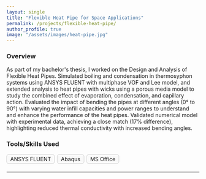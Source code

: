 ```yaml
---
layout: single
title: "Flexible Heat Pipe for Space Applications"
permalink: /projects/flexible-heat-pipe/
author_profile: true
image: "/assets/images/heat-pipe.jpg"
---
```


### Overview
As part of my bachelor's thesis, I worked on the Design and Analysis of Flexible Heat Pipes. Simulated boiling and condensation in thermosyphon systems using ANSYS FLUENT with multiphase VOF and Lee model, and extended analysis to heat pipes with wicks using a porous media model to study the combined effect of evaporation, condensation, and capillary action. Evaluated the impact of bending the pipes at different angles (0° to 90°) with varying water infill capacities and power ranges to understand and enhance the performance of the heat pipes. Validated numerical model with experimental data, achieving a close match (17% difference), highlighting reduced thermal conductivity with increased bending angles.

### Tools/Skills Used
<div style="display: flex; flex-wrap: wrap; gap: 6px; margin-top: 15px;">
  <div style="padding: 3px 9px; font-size: 14px; border: 1px solid #ccc; border-radius: 6px; background-color: #f9f9f9;">ANSYS FLUENT</div>
  <div style="padding: 3px 9px; font-size: 14px; border: 1px solid #ccc; border-radius: 6px; background-color: #f9f9f9;">Abaqus</div>
  <div style="padding: 3px 9px; font-size: 14px; border: 1px solid #ccc; border-radius: 6px; background-color: #f9f9f9;">MS Office</div>
</div>

<hr style="margin-top: 20px; border: 1px solid #ddd;">
